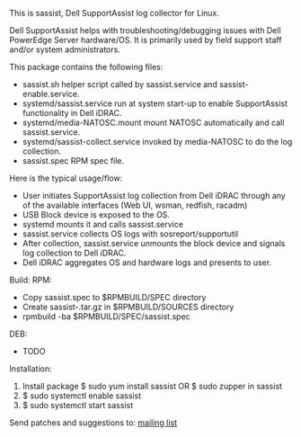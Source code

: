 This is sassist, Dell SupportAssist log collector for Linux.

Dell SupportAssist helps with troubleshooting/debugging issues with
Dell PowerEdge Server hardware/OS. It is primarily used by field support
staff and/or system administrators.

This package contains the following files:
 - sassist.sh
	helper script called by sassist.service and sassist-enable.service.
 - systemd/sassist.service
	run at system start-up to enable SupportAssist functionality
	in Dell iDRAC.
 - systemd/media-NATOSC.mount
	mount NATOSC automatically and call sassist.service.
 - systemd/sassist-collect.service
	invoked by media-NATOSC to do the log collection.
 - sassist.spec
	RPM spec file.

Here is the typical usage/flow:
 - User initiates SupportAssist log collection from Dell iDRAC through any
	of the available interfaces (Web UI, wsman, redfish, racadm)
 - USB Block device is exposed to the OS.
 - systemd mounts it and calls sassist.service
 - sassist.service collects OS logs with sosreport/supportutil
 - After collection, sassist.service unmounts the block device and signals
	log collection to Dell iDRAC.
 - Dell iDRAC aggregates OS and hardware logs and presents to user.

Build:
RPM:
- Copy sassist.spec to $RPMBUILD/SPEC directory
- Create sassist-<version>.tar.gz in $RPMBUILD/SOURCES directory
- rpmbuild -ba $RPMBUILD/SPEC/sassist.spec

DEB:
- TODO

Installation:
1. Install package
	$ sudo yum install sassist
		OR
	$ sudo zupper in sassist
2. $ sudo systemctl enable sassist
3. $ sudo systemctl start sassist  

Send patches and suggestions to:
[mailing list](https://lists.us.dell.com/mailman/listinfo/linux-poweredge)
